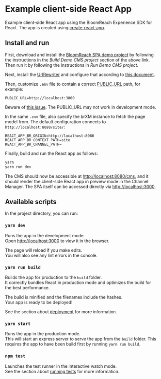 # Example client-side React App

Example client-side React app using the BloomReach Experience SDK for React. The app is created using [create-react-app](https://github.com/facebook/create-react-app).

## Install and run

First, download and install the [BloomReach SPA demo project](https://github.com/onehippo/hippo-demo-spa-integration)
by following the instructions in the *Build Demo CMS project* section of the above link. Then run it by following the 
instructions in *Run Demo CMS project*.

Next, install the [UrlRewriter](https://documentation.bloomreach.com/library/enterprise/enterprise-features/url-rewriter/installation.html)
and configure that according to [this document](https://documentation.bloomreach.com/library/concepts/spa-plus/url-rewriter-rules.html).

Then, customize `.env` file to contain a correct [PUBLIC_URL](https://create-react-app.dev/docs/using-the-public-folder) path, for example:
```
PUBLIC_URL=http://localhost:3000
```

Beware of [this issue](https://github.com/facebook/create-react-app/pull/7259). The PUBLIC_URL may not work in development mode.

In the same `.env` file, also specify the brXM instance to fetch the page model from. The default configuration 
connects to `http://localhost:8080/site/`:

```
REACT_APP_BR_ORIGIN=http://localhost:8080
REACT_APP_BR_CONTEXT_PATH=site
REACT_APP_BR_CHANNEL_PATH=
```

Finally, build and run the React app as follows:

```bash
yarn
yarn run dev
```

The CMS should now be accessible at <http://localhost:8080/cms>, and it should render the client-side React app in preview mode in the Channel Manager. The SPA itself can be accessed directly via <http://localhost:3000>.

## Available scripts

In the project directory, you can run:

### `yarn dev`

Runs the app in the development mode.<br>
Open [http://localhost:3000](http://localhost:3000) to view it in the browser.

The page will reload if you make edits.<br>
You will also see any lint errors in the console.

### `yarn run build`

Builds the app for production to the `build` folder.<br>
It correctly bundles React in production mode and optimizes the build for the best performance.

The build is minified and the filenames include the hashes.<br>
Your app is ready to be deployed!

See the section about [deployment](https://facebook.github.io/create-react-app/docs/deployment) for more information.

### `yarn start`

Runs the app in the production mode.<br> This will start an express server to
serve the app from the `build` folder. This requires the app to have been build
first by running `yarn run build`.

### `npm test`

Launches the test runner in the interactive watch mode.<br>
See the section about [running tests](https://facebook.github.io/create-react-app/docs/running-tests) for more information.

